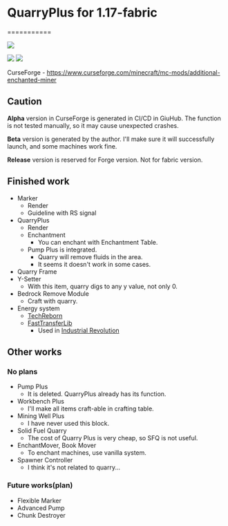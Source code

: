 # QuarryPlus for 1.17-fabric
===========

[![](https://github.com/Kotori316/QuarryPlus/workflows/Build%20Check%20and%20Publish/badge.svg)](https://github.com/Kotori316/QuarryPlus/actions)

[![](http://cf.way2muchnoise.eu/versions/additional-enchanted-miner.svg)](https://www.curseforge.com/minecraft/mc-mods/additional-enchanted-miner)
[![](http://cf.way2muchnoise.eu/full_additional-enchanted-miner_downloads.svg)](https://www.curseforge.com/minecraft/mc-mods/additional-enchanted-miner)

CurseForge - https://www.curseforge.com/minecraft/mc-mods/additional-enchanted-miner

## Caution

**Alpha** version in CurseForge is generated in CI/CD in GiuHub. The function is not tested manually, so it may cause
unexpected crashes.

**Beta** version is generated by the author. I'll make sure it will successfully launch, and some machines work fine.

**Release** version is reserved for Forge version. Not for fabric version.

## Finished work

* Marker
  * Render
  * Guideline with RS signal
* QuarryPlus
  * Render
  * Enchantment
    * You can enchant with Enchantment Table.
  * Pump Plus is integrated.
    * Quarry will remove fluids in the area.
    * It seems it doesn't work in some cases.
* Quarry Frame
* Y-Setter
  * With this item, quarry digs to any y value, not only 0.
* Bedrock Remove Module
  * Craft with quarry.
* Energy system
  * [TechReborn](https://github.com/TechReborn/TechReborn)
  * [FastTransferLib](https://github.com/Technici4n/FastTransferLib)
    * Used in [Industrial Revolution](https://github.com/GabrielOlvH/Industrial-Revolution)

## Other works

### No plans

* Pump Plus
  * It is deleted. QuarryPlus already has its function.
* Workbench Plus
  * I'll make all items craft-able in crafting table.
* Mining Well Plus
  * I have never used this block.
* Solid Fuel Quarry
  * The cost of Quarry Plus is very cheap, so SFQ is not useful.
* EnchantMover, Book Mover
  * To enchant machines, use vanilla system.
* Spawner Controller
  * I think it's not related to quarry...

### Future works(plan)

* Flexible Marker
* Advanced Pump
* Chunk Destroyer
